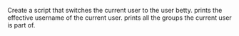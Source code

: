 Create a script that switches the current user to the user betty.
prints the effective username of the current user.
prints all the groups the current user is part of.
